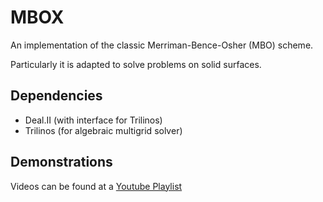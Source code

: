 # MBOX

An implementation of the classic Merriman-Bence-Osher (MBO) scheme.

Particularly it is adapted to solve problems on solid surfaces.

## Dependencies

- Deal.II (with interface for Trilinos)
- Trilinos (for algebraic multigrid solver)

## Demonstrations

Videos can be found at a [Youtube Playlist](https://www.youtube.com/playlist?list=PLyjsfIdTgnGwH65AMgscAA3h0v6w-l-wy)
